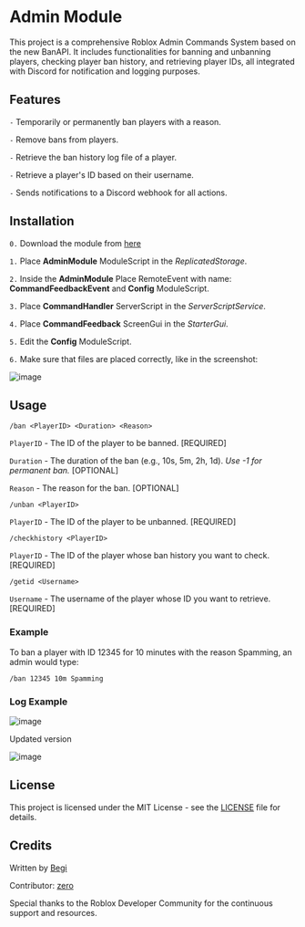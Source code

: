 # Admin Module
This project is a comprehensive Roblox Admin Commands System based on the new BanAPI. It includes functionalities for banning and unbanning players, checking player ban history, and retrieving player IDs, all integrated with Discord for notification and logging purposes.

## Features
`-` Temporarily or permanently ban players with a reason.

`-` Remove bans from players.

`-` Retrieve the ban history log file of a player.

`-` Retrieve a player's ID based on their username.

`-` Sends notifications to a Discord webhook for all actions.


## Installation
`0.` Download the module from [here](https://devforum.roblox.com/t/open-source-adminmodule-roblox-admin-commands-system-based-on-new-banapi/3064385)

`1.` Place **AdminModule** ModuleScript in the *ReplicatedStorage*.

`2.` Inside the **AdminModule** Place RemoteEvent with name: **CommandFeedbackEvent** and **Config** ModuleScript.

`3.` Place **CommandHandler** ServerScript in the *ServerScriptService*.

`4.` Place **CommandFeedback** ScreenGui in the *StarterGui*.

`5.` Edit the **Config** ModuleScript.

`6.` Make sure that files are placed correctly, like in the screenshot:

![image](https://github.com/user-attachments/assets/1c4f8176-6eee-4522-bc32-550620cd7dd3)


## Usage

```
/ban <PlayerID> <Duration> <Reason>
```

`PlayerID` - The ID of the player to be banned.  [REQUIRED]

`Duration` - The duration of the ban (e.g., 10s, 5m, 2h, 1d). *Use -1 for permanent ban.*  [OPTIONAL]

`Reason` - The reason for the ban. [OPTIONAL]

```
/unban <PlayerID>
```

`PlayerID` - The ID of the player to be unbanned.  [REQUIRED]

```
/checkhistory <PlayerID>
```

`PlayerID` - The ID of the player whose ban history you want to check.  [REQUIRED]

```
/getid <Username>
```

`Username` - The username of the player whose ID you want to retrieve.  [REQUIRED]

### Example
To ban a player with ID 12345 for 10 minutes with the reason Spamming, an admin would type:
```
/ban 12345 10m Spamming
```

### Log Example

![image](https://github.com/user-attachments/assets/891f60c9-71f1-4df6-b5db-dce4a50a6613)

Updated version

![image](https://github.com/user-attachments/assets/69fe95fd-3808-4195-8628-95522067242b)


## License
This project is licensed under the MIT License - see the [LICENSE](https://github.com/beeeegi/AdminModule/blob/main/LICENSE) file for details.

## Credits
Written by [Begi](https://github.com/beeeegi)

Contributor: [zero](https://github.com/xd3d9)

Special thanks to the Roblox Developer Community for the continuous support and resources.
